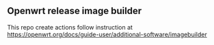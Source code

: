 ## Openwrt release image builder
This repo create actions follow instruction at https://openwrt.org/docs/guide-user/additional-software/imagebuilder
